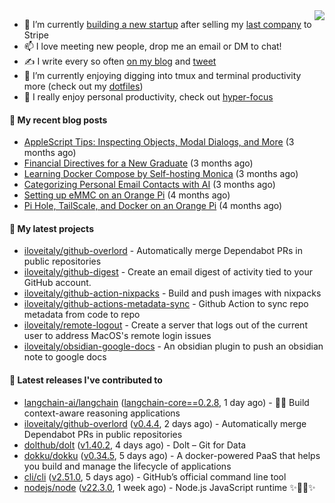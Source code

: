 <img align="right" src="https://github-readme-stats.vercel.app/api?username=iloveitaly&show_icons=true&text_color=718096&hide_title=true"/>

- 🔭 I’m currently [building a new startup](https://mikebian.co/bye-stripe-on-to-the-next-adventure/) after selling my [last company](https://suitesync.io) to Stripe
- 📫 I love meeting new people, drop me an email or DM to chat!
- ✍️ I write every so often [on my blog](http://mikebian.co/) and [tweet](https://twitter.com/mike_bianco)
- 🌱 I’m currently enjoying digging into tmux and terminal productivity more (check out my [dotfiles](https://github.com/iloveitaly/dotfiles))
- 💬 I really enjoy personal productivity, check out [hyper-focus](https://github.com/iloveitaly/hyper-focus)

#### 📜 My recent blog posts


- [AppleScript Tips: Inspecting Objects, Modal Dialogs, and More](https://mikebian.co/applescript-tips-inspecting-objects-modal-dialogs-and-more/) (3 months ago)
- [Financial Directives for a New Graduate](https://mikebian.co/financial-directives-for-a-new-graduate/) (3 months ago)
- [Learning Docker Compose by Self-hosting Monica](https://mikebian.co/learning-docker-compose-by-self-hosting-monica/) (3 months ago)
- [Categorizing Personal Email Contacts with AI](https://mikebian.co/categorizing-personal-email-contacts-with-ai/) (3 months ago)
- [Setting up eMMC on an Orange Pi](https://mikebian.co/setting-up-emmc-on-an-orange-pi/) (4 months ago)
- [Pi Hole, TailScale, and Docker on an Orange Pi](https://mikebian.co/pi-hole-tailscale-and-docker-on-an-orange-pi/) (4 months ago)

#### 🌱 My latest projects


- [iloveitaly/github-overlord](https://github.com/iloveitaly/github-overlord) - Automatically merge Dependabot PRs in public repositories
- [iloveitaly/github-digest](https://github.com/iloveitaly/github-digest) - Create an email digest of activity tied to your GitHub account.
- [iloveitaly/github-action-nixpacks](https://github.com/iloveitaly/github-action-nixpacks) - Build and push images with nixpacks
- [iloveitaly/github-actions-metadata-sync](https://github.com/iloveitaly/github-actions-metadata-sync) - Github Action to sync repo metadata from code to repo
- [iloveitaly/remote-logout](https://github.com/iloveitaly/remote-logout) - Create a server that logs out of the current user to address MacOS&#39;s remote login issues
- [iloveitaly/obsidian-google-docs](https://github.com/iloveitaly/obsidian-google-docs) - An obsidian plugin to push an obsidian note to google docs

#### 🔭 Latest releases I've contributed to


- [langchain-ai/langchain](https://github.com/langchain-ai/langchain) ([langchain-core==0.2.8](https://github.com/langchain-ai/langchain/releases/tag/langchain-core%3D%3D0.2.8), 1 day ago) - 🦜🔗 Build context-aware reasoning applications
- [iloveitaly/github-overlord](https://github.com/iloveitaly/github-overlord) ([v0.4.4](https://github.com/iloveitaly/github-overlord/releases/tag/v0.4.4), 2 days ago) - Automatically merge Dependabot PRs in public repositories
- [dolthub/dolt](https://github.com/dolthub/dolt) ([v1.40.2](https://github.com/dolthub/dolt/releases/tag/v1.40.2), 4 days ago) - Dolt – Git for Data
- [dokku/dokku](https://github.com/dokku/dokku) ([v0.34.5](https://github.com/dokku/dokku/releases/tag/v0.34.5), 5 days ago) - A docker-powered PaaS that helps you build and manage the lifecycle of applications
- [cli/cli](https://github.com/cli/cli) ([v2.51.0](https://github.com/cli/cli/releases/tag/v2.51.0), 5 days ago) - GitHub’s official command line tool
- [nodejs/node](https://github.com/nodejs/node) ([v22.3.0](https://github.com/nodejs/node/releases/tag/v22.3.0), 1 week ago) - Node.js JavaScript runtime ✨🐢🚀✨

